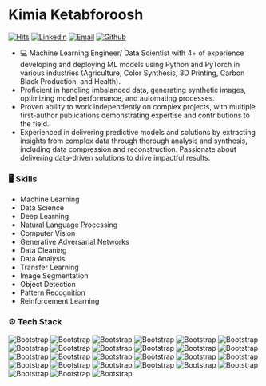 # Kimia Ketabforoosh

[![Hits](https://hits.seeyoufarm.com/api/count/incr/badge.svg?url=https%3A%2F%2Fgithub.com%2FKimiaaK%2FKimiaaK&count_bg=%2379C83D&title_bg=%23555555&icon=&icon_color=%23E7E7E7&title=Profile+Views&edge_flat=false)](https://hits.seeyoufarm.com)
[![Linkedin](https://img.shields.io/badge/-LinkedIn-blue?style=flat&logo=Linkedin&logoColor=white)](https://www.linkedin.com/in/Kimia-Ketabforoosh/)
[![Email](https://img.shields.io/badge/-Gmail-c14438?style=flat&logo=Gmail&logoColor=white)](mailto:kaghamoh@uwo.ca)
[![Github](https://img.shields.io/github/followers/KimiaaK?label=Follow&style=social)](https://github.com/KimiaaK)

- 💻 Machine Learning Engineer/ Data Scientist with 4+ of experience developing and deploying ML models using Python and PyTorch in various industries (Agriculture, Color Synthesis, 3D Printing, Carbon Black Production, and Health). 
- Proficient in handling imbalanced data, generating synthetic images, optimizing model performance, and automating processes. 
- Proven ability to work independently on complex projects, with multiple first-author publications demonstrating expertise and contributions to the field.
- Experienced in delivering predictive models and solutions by extracting insights from complex data through thorough analysis and synthesis, including data compression and reconstruction.
 Passionate about delivering data-driven solutions to drive impactful results.


### 🖥 Skills

- Machine Learning
- Data Science
- Deep Learning
- Natural Language Processing
- Computer Vision
- Generative Adversarial Networks
- Data Cleaning
- Data Analysis
- Transfer Learning
- Image Segmentation
- Object Detection
- Pattern Recognition
- Reinforcement Learning 
### ⚙️ Tech Stack

![Bootstrap](https://img.shields.io/badge/-Python-05122A?style=flat-square&logo=Python&color=353535) ![Bootstrap](https://img.shields.io/badge/-Docker-05122A?style=flat-square&logo=Docker&color=353535) ![Bootstrap](https://img.shields.io/badge/-Kubernetes-05122A?style=flat-square&logo=Kubernetes&color=353535) ![Bootstrap](https://img.shields.io/badge/-TensorFlow-05122A?style=flat-square&logo=TensorFlow&color=353535) ![Bootstrap](https://img.shields.io/badge/-PyTorch-05122A?style=flat-square&logo=PyTorch&color=353535) ![Bootstrap](https://img.shields.io/badge/-Scikit%20Learn-05122A?style=flat-square&logo=Scikit-Learn&color=353535) ![Bootstrap](https://img.shields.io/badge/-MongoDB-05122A?style=flat-square&logo=MongoDB&color=353535) ![Bootstrap](https://img.shields.io/badge/-MySQL-05122A?style=flat-square&logo=MySQL&color=353535) ![Bootstrap](https://img.shields.io/badge/-PostgreSQL-05122A?style=flat-square&logo=PostgreSQL&color=353535) ![Bootstrap](https://img.shields.io/badge/-Oracle-05122A?style=flat-square&logo=Oracle&color=353535) ![Bootstrap](https://img.shields.io/badge/-Pandas-05122A?style=flat-square&logo=Pandas&color=353535) ![Bootstrap](https://img.shields.io/badge/-Numpy-05122A?style=flat-square&logo=Numpy&color=353535) ![Bootstrap](https://img.shields.io/badge/-Matplotlib-05122A?style=flat-square&logo=Matplotlib&color=353535) ![Bootstrap](https://img.shields.io/badge/-Flask-05122A?style=flat-square&logo=Flask&color=353535) ![Bootstrap](https://img.shields.io/badge/-Visual%20Studio%20Code-05122A?style=flat-square&logo=Visual-Studio-Code&color=353535) ![Bootstrap](https://img.shields.io/badge/-XGBoost-05122A?style=flat-square&logo=XGBoost&color=353535) ![Bootstrap](https://img.shields.io/badge/-OpenAI-05122A?style=flat-square&logo=OpenAI&color=353535) ![Bootstrap](https://img.shields.io/badge/-Seaborn-05122A?style=flat-square&logo=Seaborn&color=353535) ![Bootstrap](https://img.shields.io/badge/-HuggingFace-05122A?style=flat-square&logo=HuggingFace&color=353535) ![Bootstrap](https://img.shields.io/badge/-OpenCV-05122A?style=flat-square&logo=OpenCV&color=353535) ![Bootstrap](https://img.shields.io/badge/-Tableau-05122A?style=flat-square&logo=Tableau&color=353535) ![Bootstrap](https://img.shields.io/badge/-Power%20BI-05122A?style=flat-square&logo=Power-BI&color=353535) ![Bootstrap](https://img.shields.io/badge/-ETL%20%20-05122A?style=flat-square&logo=ETL&color=353535) ![Bootstrap](https://img.shields.io/badge/-Amazon%20Web%20Services-05122A?style=flat-square&logo=Amazon-Web-Services&color=353535) ![Bootstrap](https://img.shields.io/badge/-Azure-05122A?style=flat-square&logo=Azure&color=353535) ![Bootstrap](https://img.shields.io/badge/-CUDA-05122A?style=flat-square&logo=CUDA&color=353535) ![Bootstrap](https://img.shields.io/badge/-Linux-05122A?style=flat-square&logo=Linux&color=353535)

